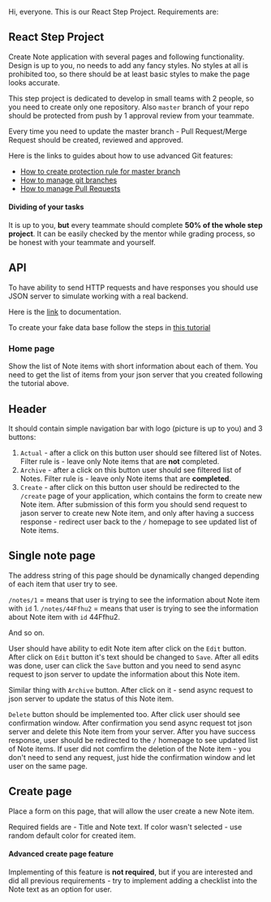 Hi, everyone. This is our React Step Project. Requirements are:
## React Step Project

Create Note application with several pages and following functionality. Design is up to you, no needs to add any fancy styles. No styles at all is prohibited too, so there should be at least basic styles to make the page looks accurate.

This step project is dedicated to develop in small teams with 2 people, so you need to create only one repository. Also `master` branch of your repo should be protected from push by 1 approval review from your teammate.

Every time you need to update the master branch - Pull Request/Merge Request should be created, reviewed and approved.

Here is the links to guides about how to use advanced Git features:
 - [How to create protection rule for master branch](https://www.youtube.com/watch?v=s2dcCfGYQkY&t=8s)
 - [How to manage git branches](https://www.youtube.com/watch?v=nqVxeNWT20U&t=6s)
 - [How to manage Pull Requests](https://www.youtube.com/watch?v=1iikxkn2ZVk)
 
#### Dividing of your tasks 
It is up to you, **but** every teammate should complete **50% of the whole step project**. It can be easily checked by the mentor while grading process, so be honest with your teammate and yourself.

## API
To have ability to send HTTP requests and have responses you should use JSON server to simulate working with a real backend.

Here is the [link](https://github.com/typicode/json-server) to documentation.

To create your fake data base follow the steps in [this tutorial](https://www.youtube.com/watch?v=1zkgdLZEdwM)

### Home page
Show the list of Note items with short information about each of them.
You need to get the list of items from your json server that you created following the tutorial above.

## Header
It should contain simple navigation bar with logo (picture is up to you) and 3 buttons:
1) `Actual` - after a click on this button user should see filtered list of Notes. Filter rule is - leave only Note items that are **not** completed.
2) `Archive` - after a click on this button user should see filtered list of Notes. Filter rule is - leave only Note items that are **completed**.
3) `Create` - after click on this button user should be redirected to the `/create` page of your application, which contains the form to create new Note item. After submission of this form you should send request to jason server to create new Note item, and only after having a success response - redirect user back to the `/` homepage to see updated list of Note items.

## Single note page
The address string of this page should be dynamically changed depending of each item that user try to see.

`/notes/1` = means that user is trying to see the information about Note item with `id` 1. 
`/notes/44Ffhu2` = means that user is trying to see the information about Note item with `id` 44Ffhu2. 

And so on.

User should have ability to edit Note item after click on the `Edit` button. After click on `Edit` button it's text should be changed to `Save`. After all edits was done, user can click the `Save` button and you need to send async request to json server to update the information about this Note item.

Similar thing with `Archive` button. After click on it - send async request to json server to update the status of this Note item.

`Delete` button should be implemented too. After click user should see confirmation window. After confirmation you send async request tot json server and delete this Note item from your server. After you have success response, user should be redirected to the `/` homepage to see updated list of Note items. If user did not comfirm the deletion of the Note item - you don't need to send any request, just hide the confirmation window and let user on the same page.

## Create page
Place a form on this page, that will allow the user create a new Note item. 

Required fields are - Title and Note text. If color wasn't selected - use random default color for created item.

#### Advanced create page feature
Implementing of this feature is **not required**, but if you are interested and did all previous requirements - try to implement adding a checklist into the Note text as an option for user.
